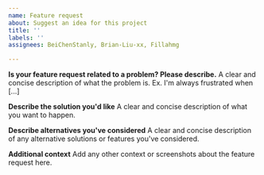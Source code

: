 ```yaml
---
name: Feature request
about: Suggest an idea for this project
title: ''
labels: ''
assignees: BeiChenStanly, Brian-Liu-xx, Fillahmg

---
```


**Is your feature request related to a problem? Please describe.**
A clear and concise description of what the problem is. Ex. I'm always frustrated when [...]

**Describe the solution you'd like**
A clear and concise description of what you want to happen.

**Describe alternatives you've considered**
A clear and concise description of any alternative solutions or features you've considered.

**Additional context**
Add any other context or screenshots about the feature request here.
